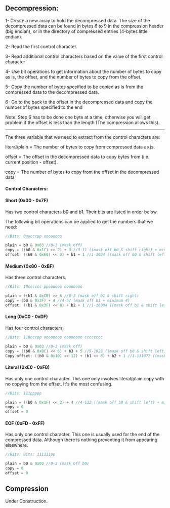 ## Decompression:

1- Create a new array to hold the decompressed data. The size of the decompressed data can be found in bytes 6 to 9 in the compression header (big endian), or in the directory of compressed entries (4-bytes little endian).

2- Read the first control character.

3- Read additional control characters based on the value of the first control character

4- Use bit operations to get information about the number of bytes to copy as is, the offset, and the number of bytes to copy from the offset.

5- Copy the number of bytes specified to be copied as is from the compressed data to the decompressed data.

6- Go to the back to the offset in the decompressed data and copy the number of bytes specified to the end

Note: Step 6 has to be done one byte at a time, otherwise you will get problem if the offset is less than the length (The compression allows this).

-----

The three variable that we need to extract from the control characters are:

literal/plain = The number of bytes to copy from compressed data as is.

offset = The offset in the decompressed data to copy bytes from (i.e. current position - offset).

copy = The number of bytes to copy from the offset in the decompressed data

#### Control Characters:

#### Short (0x00 - 0x7F)

Has two control characters b0 and b1. Their bits are listed in order below.

The following bit operations can be applied to get the numbers that we need:

```C
//Bits: 0oocccpp oooooooo

plain = b0 & 0x03 //0-3 (mask off)
copy = ((b0 & 0x1C) >> 2) + 3 //3-11 ((mask off b0 & shift right) + minimum 3)
offset: ((b0 & 0x60) << 3) + b1 + 1 //1-1024 ((mask off b0 & shift left) + b1 + minimum 1)
```

#### Medium (0x80 - 0xBF)

Has three control characters.

```C
//Bits: 10cccccc ppoooooo oooooooo

plain = ((b1 & 0xC0) >> 6 //0-3 (mask off b1 & shift right)
copy = (b0 & 0x3F) + 4 //4-67 (mask off b1 + minimum 4)
offset: ((b1 & 0x3F) << 8) + b2 + 1 //1-16384 ((mask off b1 & shift left) + b2 + minimum 1)
```

#### Long (0xC0 - 0xDF)

Has four control characters.

```C
//Bits: 110occpp oooooooo oooooooo cccccccc

plain = b0 & 0x03 //0-3 (mask off)
copy = ((b0 & 0x0C) << 6) + b3 + 5 //5-1028 ((mask off b0 & shift left) + b3 + minimum 5)
Copy offset: ((b0 & 0x10) << 12) + (b1 << 8) + b2 + 1 //1-131072 ((mask off b0 & shift left) + (shift b1 left) + b2 + minimum 1)
```
#### Literal (0xE0 - 0xFB)

Has only one control character. This one only involves literal/plain copy with no copying from the offset. It's the most confusing.

```C
//Bits: 111ppppp

plain = ((b0 & 0x1F) << 2) + 4 //4-112 ((mask off b0 & shift left) + minimum 4)
copy = 0
offset = 0
```

#### EOF (0xFD - 0xFF)

Has only one control character. This one is usually used for the end of the compressed data. Although there is nothing preventing it from appearing elsewhere.

```C
//Bits: Bits: 111111pp

plain = b0 & 0x03 //0-3 (mask off b0)
copy = 0
offset = 0
```

## Compression

Under Construction.
